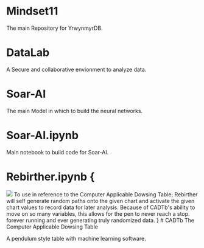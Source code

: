 # Mindset11
The main Repository for YrwynmyrDB.

# DataLab
A Secure and collaborative envionment to analyze data.

# Soar-AI
The main Model in which to build the neural networks.

# Soar-AI.ipynb
Main notebook to build code for Soar-AI.


# Rebirther.ipynb {
  <img src="https://github.com/YrwynmyrDB/Mindset11/edit/master/Rebirther.png"/>
To use in reference to the Computer Applicable Dowsing Table; Rebirther will self generate random paths onto the given chart and activate the given chart values to record data for later analysis. Because of CADTb's ability to move on so many variables, this allows for the pen to never reach a stop. forever running and ever generating truly randomized data.  
}
# CADTb
The Computer Applicable Dowsing Table 

A pendulum style table with machine learning software.
